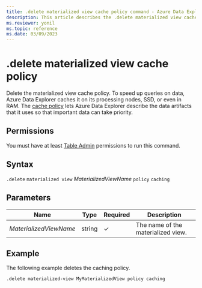 ```yaml
---
title: .delete materialized view cache policy command - Azure Data Explorer
description: This article describes the .delete materialized view cache policy command in Azure Data Explorer.
ms.reviewer: yonil
ms.topic: reference
ms.date: 03/09/2023
---
```

# .delete materialized view cache policy

Delete the materialized view cache policy. To speed up queries on data, Azure Data Explorer caches it on its processing nodes, SSD, or even in RAM. The [cache policy](cachepolicy.md) lets Azure Data Explorer describe the data artifacts that it uses so that important data can take priority. 

## Permissions

You must have at least [Table Admin](access-control/role-based-access-control.md) permissions to run this command.

## Syntax

`.delete` `materialized view` *MaterializedViewName* `policy` `caching`

## Parameters

|Name|Type|Required|Description|
|--|--|--|--|
|*MaterializedViewName*|string|&check;|The name of the materialized view.|

## Example

The following example deletes the caching policy.

```kusto
.delete materialized-view MyMaterializedView policy caching 
```
